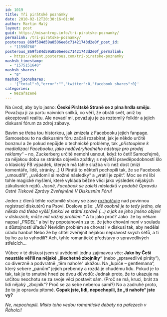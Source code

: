 ```yaml
---
id: 1019
title: Tři pirátské poznámky
date: 2010-02-12T20:30:16+01:00
author: Martin Malý
layout: post
guid: https://misantrop.info/tri-piratske-poznamky/
permalink: /tri-piratske-poznamky/
posterous_869f584d59a8506ee6c71421743d2e0f_post_id:
  - "11590760"
posterous_869f584d59a8506ee6c71421743d2e0f_permalink:
  - https://adent.posterous.com/tri-piratske-poznamky
mashsb_timestamp:
  - "1575151640"
mashsb_shares:
  - "0"
mashsb_jsonshares:
  - '{"total":0,"error":"","twitter":0,"facebook_shares":0}'
categories:
  - Nezařazené
---
```

Na &uacute;vod, aby bylo jasno: **Česk&eacute; Pir&aacute;tsk&eacute; Straně se z plna hrdla směju**. Považuju ji za partu naivn&iacute;ch sn&iacute;lků, co věř&iacute;, že obr&aacute;t&iacute; svět, aniž by akceptovali realitu. Ale nevad&iacute; mi, považuju je za roztomil&yacute; folkl&oacute;r a jejich diskusn&iacute; f&oacute;rum za zdroj z&aacute;bavy.

Bav&iacute;m se třeba tou historkou, jak zmizela z Facebooku jejich fanpage. Samosebou to na diskusn&iacute;m f&oacute;ru začali rozeb&iacute;rat, jak je někdo určitě bonznul a že pokud nepůjde o technick&eacute; probl&eacute;my, tak &#8222;_přistoup&iacute;me k medializaci Facebooku, jako nedůvěryhodn&eacute;ho n&aacute;stroje pro prodej reklamy_&#8220; &#8211; no, Zuckerberg určitě nemohl usnout, když to četl! Samozřejmě, za nějakou dobu se str&aacute;nka objevila zp&aacute;tky; s největ&scaron;&iacute; pravděpodobnost&iacute; &scaron;lo o klasick&yacute; FB v&yacute;padek, kter&yacute;ch m&aacute; tahle služba v&iacute;c než dost (miz&iacute; koment&aacute;ře, lid&eacute;, str&aacute;nky&#8230;) U Pir&aacute;tů to někteř&iacute; pochopili tak, že se Facebook &#8222;umoudřil&#8220;, &#8222;uvědomil si možn&eacute; n&aacute;sledky&#8220; a &#8222;vr&aacute;til je zpět&#8220;. Moc se mi l&iacute;b&iacute; tohle magick&eacute; my&scaron;len&iacute;, kter&eacute; vykl&aacute;d&aacute; běžn&eacute; věci jako v&yacute;sledek nějak&yacute;ch z&aacute;kulisn&iacute;ch rejdů. _Jasně, Facebook se zalekl n&aacute;sledků v podobě Opravdu Ostr&eacute; Tiskov&eacute; Zpr&aacute;vy Zveřejněn&eacute; V Diskusn&iacute;m F&oacute;ru!_

Jeden z členů t&eacute;hle roztomil&eacute; strany se zase [rozhořčuje](https://jdem.cz/https://blog.aktualne.centrum.cz/blogy/petr-vileta.php?itemid=8859) nad povinnou registrac&iacute; diskut&eacute;rů na Psovi. Doslova p&iacute;&scaron;e: &#8222;_Mě osobně je to tedy jedno, ale někdo m&aacute; třeba vy&scaron;&scaron;&iacute; funkci ve st&aacute;tn&iacute; spr&aacute;vě (&#8230;) a jak se jeho jm&eacute;no objev&iacute; v diskuz&iacute;ch, může m&iacute;t v&aacute;žn&yacute; probl&eacute;m._&#8220; A to jako proč? Jako&nbsp; že by někam napsal &#8222;_PRDEL_&#8220; a byl by popotahov&aacute;n za to, že jeho chov&aacute;n&iacute; nen&iacute; v souladu s důstojnost&iacute; &uacute;řadu? Nevid&iacute;m probl&eacute;m se chovat i v diskusi tak, aby nedělal &uacute;řadu hanbu! Nebo že by chtěl zveřejnit nějakou nepravost sv&yacute;ch &scaron;&eacute;fů, a ti by ho za to vyhodili? Ach, tyhle romantick&eacute; představy o spravedliv&yacute;ch střelc&iacute;ch&#8230;

Vůbec v t&eacute; diskusi jsem si uvědomil jednu zaj&iacute;mavou věc: **Jako by Če&scaron;i neust&aacute;le věřili na nějak&eacute; &#8222;&scaron;lechetn&eacute; zbojn&iacute;ky&#8220;** (nebo &#8222;spravedliv&eacute; pir&aacute;ty&#8220;), co diverzně a podvratně &#8222;těm nahoře&#8220; uk&aacute;žou. Na &#8222;lupiče &#8211; gentlemana&#8220;, kter&yacute; sebere &#8222;p&aacute;nům&#8220; jejich prebendy a rozd&aacute; je chud&eacute;mu lidu. Pokud je to tak, tak je to smutn&eacute; hned ze dvou důvodů: Jednak proto, že to ukazuje na určitou neochotu se za svoje věci postavit s&aacute;m. (Proč se m&aacute;, kruci, br&aacute;t za lidi nějak&yacute; &#8222;zbojn&iacute;k&#8220;? Proč se za sebe neberou sami?) No a zadruh&eacute; proto, že to je opravdu pitom&eacute;. **Copak jste, lidi, nepochopili, že &#8222;ti nahoře&#8220; jste vy?**

_Ne, nepochopili. M&iacute;sto toho vedou romantick&eacute; debaty na pařezech v Ř&aacute;holci!_